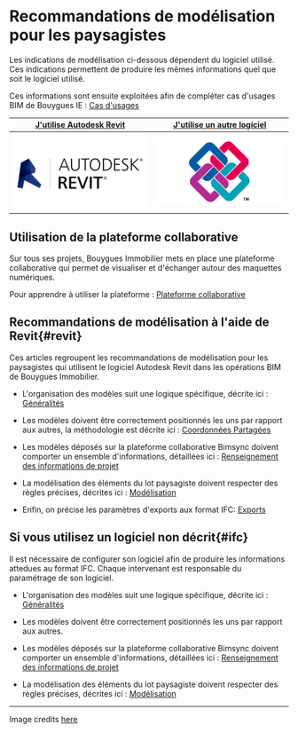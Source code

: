 # Recommandations de modélisation pour les paysagistes

Les indications de modélisation ci-dessous dépendent du logiciel utilisé. Ces indications permettent de produire les mêmes informations quel que soit le logiciel utilisé.

Ces informations sont ensuite exploitées afin de compléter cas d'usages BIM de Bouygues IE : [Cas d'usages](/01_CasUsages/README.md)

| [**J'utilise Autodesk Revit**](#revit) |[**J'utilise un autre logiciel**](#ifc) |
| :---: |:---: |
|[![](/02_Modelisation/00_communs/images/Revit.png)](#revit)| [![](/02_Modelisation/00_communs/images/ifc.jpg)](#ifc) |

## Utilisation de la plateforme collaborative

Sur tous ses projets, Bouygues Immobilier mets en place une plateforme collaborative qui permet de visualiser et d'échanger autour des maquettes numériques.

Pour apprendre à utiliser la plateforme : [Plateforme collaborative](/03_bimsync/README.md)

## Recommandations de modélisation à l'aide de Revit{#revit}

Ces articles regroupent les recommandations de modélisation pour les paysagistes qui utilisent le logiciel Autodesk Revit dans les opérations BIM de Bouygues Immobilier.

* L'organisation des modèles suit une logique spécifique, décrite ici : [Généralités](/02_Modelisation/00_communs/generalites.md)

* Les modèles doivent être correctement positionnés les uns par rapport aux autres, la méthodologie est décrite ici : [Coordonnées Partagées](/02_Modelisation/00_communs/georeferencement-rvt.md)

* Les modèles déposés sur la plateforme collaborative Bimsync doivent comporter un ensemble d'informations, détaillées ici : [Renseignement des informations de projet](/02_Modelisation/00_communs/info-projet-rvt.md)

* La modélisation des éléments du lot paysagiste doivent respecter des règles précises, décrites ici : [Modélisation](/02_Modelisation/05_Paysagiste/modelisation-rvt.md)

* Enfin, on précise les paramètres d'exports aux format IFC: [Exports](/02_Modelisation/00_communs/export-rvt.md)

## Si vous utilisez un logiciel non décrit{#ifc}

Il est nécessaire de configurer son logiciel afin de produire les informations attedues au format IFC.
Chaque intervenant est responsable du paramétrage de son logiciel.

* L'organisation des modèles suit une logique spécifique, décrite ici : [Généralités](/02_Modelisation/00_communs/generalites.md)

* Les modèles doivent être correctement positionnés les uns par rapport aux autres.

* Les modèles déposés sur la plateforme collaborative Bimsync doivent comporter un ensemble d'informations, détaillées ici : [Renseignement des informations de projet](/02_Modelisation/00_communs/info-projet-ifc.md)

* La modélisation des éléments du lot paysagiste doivent respecter des règles précises, décrites ici : [Modélisation](/02_Modelisation/05_Paysagiste/modelisation-rvt.md)

---

Image credits [here ](/CREDITS.md)


